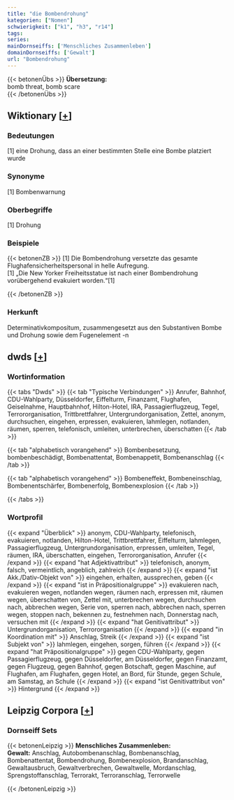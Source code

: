 ```yaml
---
title: "die Bombendrohung"
kategorien: ["Nomen"]
schwierigkeit: ["k1", "h3", "r14"]
tags:
series:
mainDornseiffs: ['Menschliches Zusammenleben']
domainDornseiffs: ['Gewalt']
url: "Bombendrohung"
---
```


{{< betonenÜbs >}}
**Übersetzung:**  
bomb threat, bomb scare  
{{< /betonenÜbs >}}

## Wiktionary [[+](https://de.wiktionary.org/wiki/Bombendrohung)]

### Bedeutungen
[1] eine Drohung, dass an einer bestimmten Stelle eine Bombe platziert wurde  

### Synonyme
[1] Bombenwarnung  

### Oberbegriffe
[1] Drohung  

### Beispiele
{{< betonenZB >}}
[1] Die Bombendrohung versetzte das gesamte Flughafensicherheitspersonal in helle Aufregung.  
[1] „Die New Yorker Freiheitsstatue ist nach einer Bombendrohung vorübergehend evakuiert worden.“[1]  

{{< /betonenZB >}}
### Herkunft
Determinativkompositum, zusammengesetzt aus den Substantiven Bombe und Drohung sowie dem Fugenelement -n  



## dwds [[+](https://www.dwds.de/wb/Bombendrohung)]

### Wortinformation
{{< tabs "Dwds" >}}
{{< tab "Typische Verbindungen" >}}
Anrufer, Bahnhof, CDU-Wahlparty, Düsseldorfer, Eiffelturm, Finanzamt, Flughafen, Geiselnahme, Hauptbahnhof, Hilton-Hotel, IRA, Passagierflugzeug, Tegel, Terrororganisation, Trittbrettfahrer, Untergrundorganisation, Zettel, anonym, durchsuchen, eingehen, erpressen, evakuieren, lahmlegen, notlanden, räumen, sperren, telefonisch, umleiten, unterbrechen, überschatten
{{< /tab >}}

{{< tab "alphabetisch vorangehend" >}}
Bombenbesetzung, bombenbeschädigt, Bombenattentat, Bombenappetit, Bombenanschlag
{{< /tab >}}

{{< tab "alphabetisch vorangehend" >}}
Bombeneffekt, Bombeneinschlag, Bombenentschärfer, Bombenerfolg, Bombenexplosion
{{< /tab >}}

{{< /tabs >}}

### Wortprofil
{{< expand "Überblick" >}} anonym, CDU-Wahlparty, telefonisch, evakuieren, notlanden, Hilton-Hotel, Trittbrettfahrer, Eiffelturm, lahmlegen, Passagierflugzeug, Untergrundorganisation, erpressen, umleiten, Tegel, räumen, IRA, überschatten, eingehen, Terrororganisation, Anrufer {{< /expand >}}
{{< expand "hat Adjektivattribut" >}} telefonisch, anonym, falsch, vermeintlich, angeblich, zahlreich {{< /expand >}}
{{< expand "ist Akk./Dativ-Objekt von" >}} eingehen, erhalten, aussprechen, geben {{< /expand >}}
{{< expand "ist in Präpositionalgruppe" >}} evakuieren nach, evakuieren wegen, notlanden wegen, räumen nach, erpressen mit, räumen wegen, überschatten von, Zettel mit, unterbrechen wegen, durchsuchen nach, abbrechen wegen, Serie von, sperren nach, abbrechen nach, sperren wegen, stoppen nach, bekennen zu, festnehmen nach, Donnerstag nach, versuchen mit {{< /expand >}}
{{< expand "hat Genitivattribut" >}} Untergrundorganisation, Terrororganisation {{< /expand >}}
{{< expand "in Koordination mit" >}} Anschlag, Streik {{< /expand >}}
{{< expand "ist Subjekt von" >}} lahmlegen, eingehen, sorgen, führen {{< /expand >}}
{{< expand "hat Präpositionalgruppe" >}} gegen CDU-Wahlparty, gegen Passagierflugzeug, gegen Düsseldorfer, am Düsseldorfer, gegen Finanzamt, gegen Flugzeug, gegen Bahnhof, gegen Botschaft, gegen Maschine, auf Flughafen, am Flughafen, gegen Hotel, an Bord, für Stunde, gegen Schule, am Samstag, an Schule {{< /expand >}}
{{< expand "ist Genitivattribut von" >}} Hintergrund {{< /expand >}}

## Leipzig Corpora [[+](https://corpora.uni-leipzig.de/en/res?word=Bombendrohung&corpusId=deu_newscrawl-public_2018)]

### Dornseiff Sets
{{< betonenLeipzig >}}
**Menschliches Zusammenleben:**  
**Gewalt:** Anschlag, Autobombenanschlag, Bombenanschlag, Bombenattentat, Bombendrohung, Bombenexplosion, Brandanschlag, Gewaltausbruch, Gewaltverbrechen, Gewaltwelle, Mordanschlag, Sprengstoffanschlag, Terrorakt, Terroranschlag, Terrorwelle  

{{< /betonenLeipzig >}}
